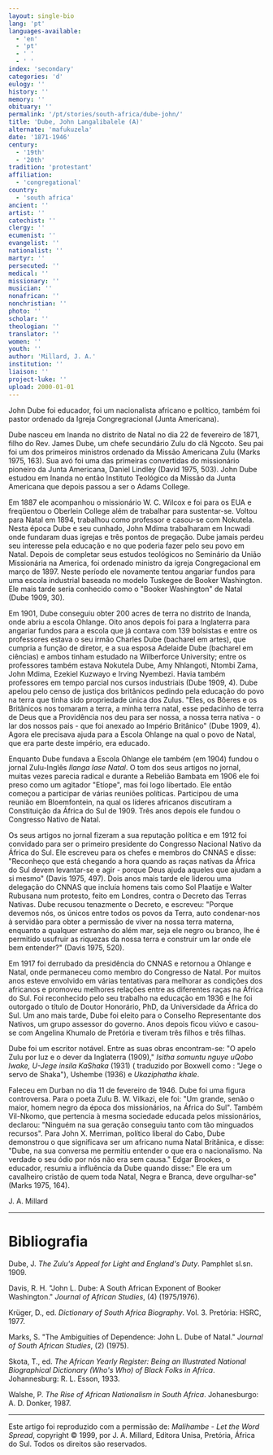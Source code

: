 ```yaml
---
layout: single-bio
lang: 'pt'
languages-available:
  - 'en'
  - 'pt'
  - ' '
  - ' '
index: 'secondary'
categories: 'd'
eulogy: ''
history: ''
memory: ''
obituary: ''
permalink: '/pt/stories/south-africa/dube-john/'
title: 'Dube, John Langalibalele (A)'
alternate: 'mafukuzela'
date: '1871-1946'
century:
  - '19th'
  - '20th'
tradition: 'protestant'
affiliation:
  - 'congregational'
country:
  - 'south africa'
ancient: ''
artist: ''
catechist: ''
clergy: ''
ecumenist: ''
evangelist: ''
nationalist: ''
martyr: ''
persecuted: ''
medical: ''
missionary: ''
musician: ''
nonafrican: ''
nonchristian: ''
photo: ''
scholar: ''
theologian: ''
translator: ''
women: ''
youth: ''
author: 'Millard, J. A.'
institution: ''
liaison: ''
project-luke: ''
upload: 2000-01-01
---
```



John Dube foi educador, foi um nacionalista africano e político, também foi pastor ordenado da Igreja Congregracional (Junta Americana).

Dube nasceu em Inanda no distrito de Natal no dia 22 de fevereiro de 1871, filho do Rev. James Dube, um chefe secundário Zulu do clã Ngcoto. Seu pai foi um dos primeiros ministros ordenado da Missão Americana Zulu (Marks 1975, 163). Sua avó foi uma das primeiras convertidas do missionário pioneiro da Junta Americana, Daniel Lindley (David 1975, 503). John Dube estudou em Inanda no então Instituto Teológico da Missão da Junta Americana que depois passou a ser o Adams College.

Em 1887 ele acompanhou o missionário W. C. Wilcox e foi para os EUA e freqüentou o Oberlein College além de trabalhar para sustentar-se. Voltou para Natal em 1894, trabalhou como professor e casou-se com Nokutela. Nesta época Dube e seu cunhado, John Mdima trabalharam em Incwadi onde fundaram duas igrejas e três pontos de pregação. Dube jamais perdeu seu interesse pela educação e no que poderia fazer pelo seu povo em Natal. Depois de completar seus estudos teológicos no Seminário da União Missionária na America, foi ordenado ministro da igreja Congregacional em março de 1897. Neste período ele novamente tentou angariar fundos para uma escola industrial baseada no modelo Tuskegee de Booker Washington. Ele mais tarde seria conhecido como o "Booker Washington" de Natal (Dube 1909, 30).

Em 1901, Dube conseguiu obter 200 acres de terra no distrito de Inanda, onde abriu a escola Ohlange. Oito anos depois foi para a Inglaterra para angariar fundos para a escola que já contava com 139 bolsistas e entre os professores estava o seu irmão Charles Dube (bacharel em artes), que cumpria a função de diretor, e a sua esposa Adelaide Dube (bacharel em ciências) e ambos tinham estudado na Wilberforce University; entre os professores também estava Nokutela Dube, Amy Nhlangoti, Ntombi Zama, John Mdima, Ezekiel Kuzwayo e Irving Nyembezi. Havia também professores em tempo parcial nos cursos industriais (Dube 1909, 4). Dube apelou pelo censo de justiça dos britânicos pedindo pela educação do povo na terra que tinha sido propriedade única dos Zulus. "Eles, os Bôeres e os Britânicos nos tomaram a terra, a minha terra natal, esse pedacinho de terra de Deus que a Providência nos deu para ser nossa, a nossa terra nativa - o lar dos nossos pais - que foi anexado ao Império Britânico" (Dube 1909, 4).  Agora ele precisava ajuda para a Escola Ohlange na qual o povo de Natal, que era parte deste império, era educado.

Enquanto Dube fundava a Escola Ohlange ele também (em 1904) fundou o jornal Zulu-Inglês *Ilanga lase Natal*. O tom dos seus artigos no jornal, muitas vezes parecia radical e durante a Rebelião Bambata em 1906 ele foi preso como um agitador "Etíope", mas foi logo libertado. Ele então começou a participar de várias reuniões políticas.  Participou de uma reunião em Bloemfontein, na qual os líderes africanos discutiram a Constituição da África do Sul de 1909. Três anos depois ele fundou o Congresso Nativo de Natal.

Os seus artigos no jornal fizeram a sua reputação política e em 1912 foi convidado para ser o primeiro presidente do Congresso Nacional Nativo da África do Sul. Ele escreveu para os chefes e membros do CNNAS e disse: "Reconheço que está chegando a hora quando as raças nativas da África do Sul devem levantar-se e agir - porque Deus ajuda aqueles que ajudam a si mesmo" (Davis 1975, 497). Dois anos mais tarde ele liderou uma delegação do CNNAS que incluía homens tais como Sol Plaatije e Walter Rubusana num protesto, feito em Londres, contra o Decreto das Terras Nativas. Dube recusou tenazmente o Decreto, e escreveu: "Porque devemos nós, os únicos entre todos os povos da Terra, auto condenar-nos à servidão para obter a permissão de viver na nossa terra materna, enquanto a qualquer estranho do além mar, seja ele negro ou branco, lhe é permitido usufruir as riquezas da nossa terra e construir um lar onde ele bem entender?" (Davis 1975, 520).

Em 1917 foi derrubado da presidência do CNNAS e retornou a Ohlange e Natal, onde permaneceu como membro do Congresso de Natal. Por muitos anos esteve envolvido em várias tentativas para melhorar as condições dos africanos e promoveu melhores relações entre as diferentes raças na África do Sul. Foi reconhecido pelo seu trabalho na educação em 1936 e lhe foi outorgado o título de Doutor Honorário, PhD, da Universidade da África do Sul. Um ano mais tarde, Dube foi eleito para o Conselho Representante dos Nativos, um grupo assessor do governo. Anos depois ficou viúvo e casou-se com Angelina Khumalo de Pretória e tiveram três filhos e três filhas.

Dube foi um escritor notável. Entre as suas obras encontram-se: "O apelo Zulu por luz e o dever da Inglaterra (1909)," *Isitha somuntu nguye uQobo lwake, U-Jege insila KaShaka* (1931) ( traduzido por Boxwell como : "Jege o servo de Shaka"), Ushembe (1936) e *Ukaziphatha khale*.

Faleceu em Durban no dia 11 de fevereiro de 1946. Dube foi uma figura controversa. Para o poeta Zulu B. W. Vilkazi, ele foi: "Um grande, senão o maior, homem negro da época dos missionários, na África do Sul". Também Vil-Nkomo, que pertencia à mesma sociedade educada pelos missionários, declarou: "Ninguém na sua geração conseguiu tanto com tão minguados recursos". Para John X. Merriman, político liberal do Cabo, Dube demonstrou o que significava ser um africano numa Natal Britânica, e disse: "Dube, na sua conversa me permitiu entender o que era o nacionalismo. Na verdade o seu ódio por nós não era sem causa." Edgar Brookes, o educador, resumiu a influência da Dube quando disse:" Ele era um cavalheiro cristão de quem toda Natal, Negra e Branca, deve orgulhar-se" (Marks 1975, 164).

J. A. Millard

---

# Bibliografia

Dube, J. *The Zulu's Appeal for Light and England's Duty*. Pamphlet sl.sn. 1909.

Davis, R. H. "John L. Dube: A South African Exponent of Booker Washington." *Journal of African Studies*, (4) (1975/1976).

Krüger, D., ed. *Dictionary of South Africa Biography*. Vol. 3. Pretória: HSRC, 1977.

Marks, S. "The Ambiguities of Dependence: John L. Dube of Natal." *Journal of South African Studies*, (2) (1975).

Skota, T., ed. *The African Yearly Register: Being an Illustrated National Biographical Dictionary (Who's Who) of Black Folks in Africa*. Johannesburg: R. L. Esson, 1933.

Walshe, P. *The Rise of African Nationalism in South Africa*. Johanesburgo: A. D. Donker, 1987.

---

Este artigo foi reproduzido com a permissão de: *Malihambe - Let the Word Spread*, copyright © 1999, por J. A. Millard, Editora Unisa, Pretória, África do Sul. Todos os direitos são reservados.